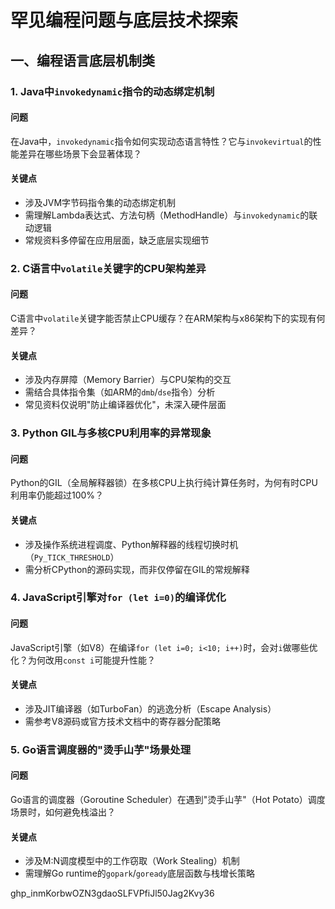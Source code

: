 # 罕见编程问题与底层技术探索

## 一、编程语言底层机制类

### 1. Java中`invokedynamic`指令的动态绑定机制
#### 问题
在Java中，`invokedynamic`指令如何实现动态语言特性？它与`invokevirtual`的性能差异在哪些场景下会显著体现？

#### 关键点
- 涉及JVM字节码指令集的动态绑定机制
- 需理解Lambda表达式、方法句柄（MethodHandle）与`invokedynamic`的联动逻辑
- 常规资料多停留在应用层面，缺乏底层实现细节

### 2. C语言中`volatile`关键字的CPU架构差异
#### 问题
C语言中`volatile`关键字能否禁止CPU缓存？在ARM架构与x86架构下的实现有何差异？

#### 关键点
- 涉及内存屏障（Memory Barrier）与CPU架构的交互
- 需结合具体指令集（如ARM的`dmb`/`dse`指令）分析
- 常见资料仅说明"防止编译器优化"，未深入硬件层面

### 3. Python GIL与多核CPU利用率的异常现象
#### 问题
Python的GIL（全局解释器锁）在多核CPU上执行纯计算任务时，为何有时CPU利用率仍能超过100%？

#### 关键点
- 涉及操作系统进程调度、Python解释器的线程切换时机（`Py_TICK_THRESHOLD`）
- 需分析CPython的源码实现，而非仅停留在GIL的常规解释

### 4. JavaScript引擎对`for (let i=0)`的编译优化
#### 问题
JavaScript引擎（如V8）在编译`for (let i=0; i<10; i++)`时，会对`i`做哪些优化？为何改用`const i`可能提升性能？

#### 关键点
- 涉及JIT编译器（如TurboFan）的逃逸分析（Escape Analysis）
- 需参考V8源码或官方技术文档中的寄存器分配策略

### 5. Go语言调度器的"烫手山芋"场景处理
#### 问题
Go语言的调度器（Goroutine Scheduler）在遇到"烫手山芋"（Hot Potato）调度场景时，如何避免栈溢出？

#### 关键点
- 涉及M:N调度模型中的工作窃取（Work Stealing）机制
- 需理解Go runtime的`gopark`/`goready`底层函数与栈增长策略

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